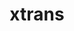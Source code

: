 ---
title: "xtrans"
layout: cache
categories: [package, develop-2024-03-24]
meta: {"versions": ["1.5.0"], "compilers": ["gcc@=11.1.0", "gcc@=11.4.0", "gcc@=7.3.1", "gcc@=9.4.0"], "oss": ["amzn2", "ubuntu20.04", "ubuntu22.04"], "platforms": ["linux"], "targets": ["aarch64", "neoverse_n1", "neoverse_v1", "neoverse_v2", "ppc64le", "x86_64_v3"], "stacks": ["aws-isc", "aws-isc-aarch64", "data-vis-sdk", "e4s", "e4s-neoverse-v2", "e4s-neoverse_v1", "e4s-power", "e4s-rocm-external", "ml-linux-x86_64-rocm", "root"], "num_specs": 8, "num_specs_by_stack": {"root": 8, "aws-isc-aarch64": 2, "aws-isc": 1, "e4s-power": 1, "data-vis-sdk": 1, "e4s-neoverse_v1": 1, "e4s-neoverse-v2": 1, "e4s-rocm-external": 1, "e4s": 1, "ml-linux-x86_64-rocm": 1}}
spec_details: [{"hash": "fy5nz73gtqqow2gtl43bf5tjjqmn4bbl", "compiler": "gcc@=7.3.1", "versions": ["1.5.0"], "os": "amzn2", "platform": "linux", "target": "aarch64", "variants": ["build_system=autotools"], "stacks": ["root", "aws-isc-aarch64"], "size": "-", "tarball": "https://binaries.spack.io/releases/develop-2024-03-24/build_cache/linux-amzn2-aarch64/gcc-7.3.1/xtrans-1.5.0/linux-amzn2-aarch64-gcc-7.3.1-xtrans-1.5.0-fy5nz73gtqqow2gtl43bf5tjjqmn4bbl.spack"}, {"hash": "jypuj46astgebgxxc24aeg3bwkkrchrm", "compiler": "gcc@=7.3.1", "versions": ["1.5.0"], "os": "amzn2", "platform": "linux", "target": "x86_64_v3", "variants": ["build_system=autotools"], "stacks": ["aws-isc", "root"], "size": "-", "tarball": "https://binaries.spack.io/releases/develop-2024-03-24/build_cache/linux-amzn2-x86_64_v3/gcc-7.3.1/xtrans-1.5.0/linux-amzn2-x86_64_v3-gcc-7.3.1-xtrans-1.5.0-jypuj46astgebgxxc24aeg3bwkkrchrm.spack"}, {"hash": "h7u7vofsupygjhmaldfukbndhgmbflb4", "compiler": "gcc@=7.3.1", "versions": ["1.5.0"], "os": "amzn2", "platform": "linux", "target": "neoverse_n1", "variants": ["build_system=autotools"], "stacks": ["root", "aws-isc-aarch64"], "size": "-", "tarball": "https://binaries.spack.io/releases/develop-2024-03-24/build_cache/linux-amzn2-neoverse_n1/gcc-7.3.1/xtrans-1.5.0/linux-amzn2-neoverse_n1-gcc-7.3.1-xtrans-1.5.0-h7u7vofsupygjhmaldfukbndhgmbflb4.spack"}, {"hash": "e3xgr4wgftxo7adh55qjwor5klwv4ik4", "compiler": "gcc@=9.4.0", "versions": ["1.5.0"], "os": "ubuntu20.04", "platform": "linux", "target": "ppc64le", "variants": ["build_system=autotools"], "stacks": ["root", "e4s-power"], "size": "-", "tarball": "https://binaries.spack.io/releases/develop-2024-03-24/build_cache/linux-ubuntu20.04-ppc64le/gcc-9.4.0/xtrans-1.5.0/linux-ubuntu20.04-ppc64le-gcc-9.4.0-xtrans-1.5.0-e3xgr4wgftxo7adh55qjwor5klwv4ik4.spack"}, {"hash": "m7q6znocwncjh25frcy5ek25wq3ker32", "compiler": "gcc@=11.1.0", "versions": ["1.5.0"], "os": "ubuntu20.04", "platform": "linux", "target": "x86_64_v3", "variants": ["build_system=autotools"], "stacks": ["data-vis-sdk", "root"], "size": "-", "tarball": "https://binaries.spack.io/releases/develop-2024-03-24/build_cache/linux-ubuntu20.04-x86_64_v3/gcc-11.1.0/xtrans-1.5.0/linux-ubuntu20.04-x86_64_v3-gcc-11.1.0-xtrans-1.5.0-m7q6znocwncjh25frcy5ek25wq3ker32.spack"}, {"hash": "nsk4sziiwhgc2yhhafxn2coqmlmabc5v", "compiler": "gcc@=11.4.0", "versions": ["1.5.0"], "os": "ubuntu22.04", "platform": "linux", "target": "neoverse_v1", "variants": ["build_system=autotools"], "stacks": ["e4s-neoverse_v1", "root"], "size": "-", "tarball": "https://binaries.spack.io/releases/develop-2024-03-24/build_cache/linux-ubuntu22.04-neoverse_v1/gcc-11.4.0/xtrans-1.5.0/linux-ubuntu22.04-neoverse_v1-gcc-11.4.0-xtrans-1.5.0-nsk4sziiwhgc2yhhafxn2coqmlmabc5v.spack"}, {"hash": "cjcbvh5xmuk4iyddb4tlt7vsn2j3elq2", "compiler": "gcc@=11.4.0", "versions": ["1.5.0"], "os": "ubuntu22.04", "platform": "linux", "target": "neoverse_v2", "variants": ["build_system=autotools"], "stacks": ["e4s-neoverse-v2", "root"], "size": "-", "tarball": "https://binaries.spack.io/releases/develop-2024-03-24/build_cache/linux-ubuntu22.04-neoverse_v2/gcc-11.4.0/xtrans-1.5.0/linux-ubuntu22.04-neoverse_v2-gcc-11.4.0-xtrans-1.5.0-cjcbvh5xmuk4iyddb4tlt7vsn2j3elq2.spack"}, {"hash": "alugb3rh4ei6fzisntaqp37d27vfsvxs", "compiler": "gcc@=11.4.0", "versions": ["1.5.0"], "os": "ubuntu22.04", "platform": "linux", "target": "x86_64_v3", "variants": ["build_system=autotools"], "stacks": ["root", "e4s-rocm-external", "e4s", "ml-linux-x86_64-rocm"], "size": "-", "tarball": "https://binaries.spack.io/releases/develop-2024-03-24/build_cache/linux-ubuntu22.04-x86_64_v3/gcc-11.4.0/xtrans-1.5.0/linux-ubuntu22.04-x86_64_v3-gcc-11.4.0-xtrans-1.5.0-alugb3rh4ei6fzisntaqp37d27vfsvxs.spack"}]
---